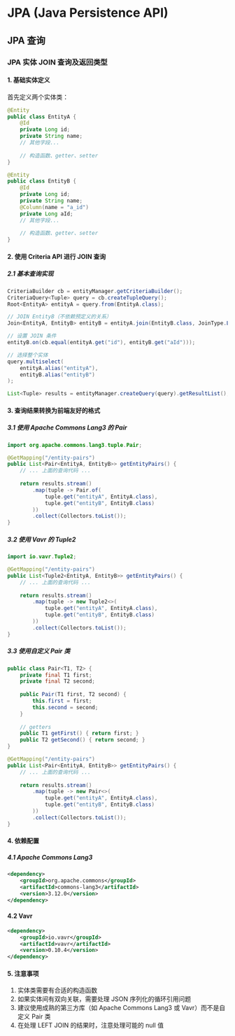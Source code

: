 # JPA (Java Persistence API)

## JPA 查询

### JPA 实体 JOIN 查询及返回类型

#### 1. 基础实体定义

首先定义两个实体类：

```java
@Entity
public class EntityA {
    @Id
    private Long id;
    private String name;
    // 其他字段...
    
    // 构造函数、getter、setter
}

@Entity
public class EntityB {
    @Id
    private Long id;
    private String name;
    @Column(name = "a_id")
    private Long aId;
    // 其他字段...
    
    // 构造函数、getter、setter
}
```

#### 2. 使用 Criteria API 进行 JOIN 查询

##### 2.1 基本查询实现

```java
CriteriaBuilder cb = entityManager.getCriteriaBuilder();
CriteriaQuery<Tuple> query = cb.createTupleQuery();
Root<EntityA> entityA = query.from(EntityA.class);

// JOIN EntityB（不依赖预定义的关系）
Join<EntityA, EntityB> entityB = entityA.join(EntityB.class, JoinType.LEFT);

// 设置 JOIN 条件
entityB.on(cb.equal(entityA.get("id"), entityB.get("aId")));

// 选择整个实体
query.multiselect(
    entityA.alias("entityA"),
    entityB.alias("entityB")
);

List<Tuple> results = entityManager.createQuery(query).getResultList();
```

#### 3. 查询结果转换为前端友好的格式

##### 3.1 使用 Apache Commons Lang3 的 Pair

```java
import org.apache.commons.lang3.tuple.Pair;

@GetMapping("/entity-pairs")
public List<Pair<EntityA, EntityB>> getEntityPairs() {
    // ... 上面的查询代码 ...
    
    return results.stream()
        .map(tuple -> Pair.of(
            tuple.get("entityA", EntityA.class),
            tuple.get("entityB", EntityB.class)
        ))
        .collect(Collectors.toList());
}
```

##### 3.2 使用 Vavr 的 Tuple2

```java
import io.vavr.Tuple2;

@GetMapping("/entity-pairs")
public List<Tuple2<EntityA, EntityB>> getEntityPairs() {
    // ... 上面的查询代码 ...
    
    return results.stream()
        .map(tuple -> new Tuple2<>(
            tuple.get("entityA", EntityA.class),
            tuple.get("entityB", EntityB.class)
        ))
        .collect(Collectors.toList());
}
```

##### 3.3 使用自定义 Pair 类

```java
public class Pair<T1, T2> {
    private final T1 first;
    private final T2 second;
    
    public Pair(T1 first, T2 second) {
        this.first = first;
        this.second = second;
    }
    
    // getters
    public T1 getFirst() { return first; }
    public T2 getSecond() { return second; }
}

@GetMapping("/entity-pairs")
public List<Pair<EntityA, EntityB>> getEntityPairs() {
    // ... 上面的查询代码 ...
    
    return results.stream()
        .map(tuple -> new Pair<>(
            tuple.get("entityA", EntityA.class),
            tuple.get("entityB", EntityB.class)
        ))
        .collect(Collectors.toList());
}
```

#### 4. 依赖配置

##### 4.1 Apache Commons Lang3

```xml
<dependency>
    <groupId>org.apache.commons</groupId>
    <artifactId>commons-lang3</artifactId>
    <version>3.12.0</version>
</dependency>
```

#### 4.2 Vavr

```xml
<dependency>
    <groupId>io.vavr</groupId>
    <artifactId>vavr</artifactId>
    <version>0.10.4</version>
</dependency>
```

#### 5. 注意事项

1. 实体类需要有合适的构造函数
2. 如果实体间有双向关联，需要处理 JSON 序列化的循环引用问题
3. 建议使用成熟的第三方库（如 Apache Commons Lang3 或 Vavr）而不是自定义 Pair 类
4. 在处理 LEFT JOIN 的结果时，注意处理可能的 null 值

